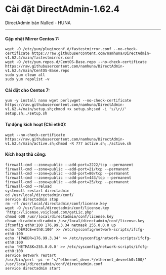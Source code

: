 # Cài đặt DirectAdmin-1.62.4

DirectAdmin bản Nulled - HUNA
___________________________________________________________________________________________

#### Cập nhật Mirror Centos 7:

```
wget -O /etc/yum/pluginconf.d/fastestmirror.conf --no-check-certificate https://raw.githubusercontent.com/namhuna/DirectAdmin-v1.62.4/main/fastestmirror.conf
wget -O /etc/yum.repos.d/CentOS-Base.repo --no-check-certificate https://raw.githubusercontent.com/namhuna/DirectAdmin-v1.62.4/main/CentOS-Base.repo
sudo yum clean all
sudo yum repolist -v
```

#### Cài đặt cho Centos 7:

```
yum -y install nano wget perl;wget --no-check-certificate https://raw.githubusercontent.com/namhuna/DirectAdmin-v1.62.4/main/setup.sh;chmod +x setup.sh;sed -i 's/\r//' setup.sh;./setup.sh
```

#### Tự động kích hoạt (Chỉ eth0):

```
wget --no-check-certificate https://raw.githubusercontent.com/namhuna/DirectAdmin-v1.62.4/main/active.sh;chmod -R 777 active.sh;./active.sh
```

#### Kích hoạt thủ công:

```
firewall-cmd --zone=public --add-port=2222/tcp --permanent
firewall-cmd --zone=public --add-port=21/tcp --permanent
firewall-cmd --zone=public --add-port=80/tcp --permanent
firewall-cmd --zone=public --add-port=443/tcp --permanent
firewall-cmd --zone=public --add-port=25/tcp --permanent
firewall-cmd --reload
systemctl restart directadmin
cd /usr/local/directadmin/conf/
service directadmin stop
rm -rf /usr/local/directadmin/conf/license.key
wget -O /usr/local/directadmin/conf/license.key 'http://license.vsicloud.com/getLic.php'
chmod 600 /usr/local/directadmin/conf/license.key
chown diradmin:diradmin /usr/local/directadmin/conf/license.key
ifconfig eth0:100 176.99.3.34 netmask 255.0.0.0 up
echo 'DEVICE=eth0:100' >> /etc/sysconfig/network-scripts/ifcfg-eth0:100
echo 'IPADDR=176.99.3.34' >> /etc/sysconfig/network-scripts/ifcfg-eth0:100
echo 'NETMASK=255.0.0.0' >> /etc/sysconfig/network-scripts/ifcfg-eth0:100
service network restart
/usr/bin/perl -pi -e 's/^ethernet_dev=.*/ethernet_dev=eth0:100/' /usr/local/directadmin/conf/directadmin.conf
service directadmin start
```
